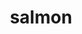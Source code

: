 ---
title: "salmon"
layout: cache
categories: [package, develop]
meta: {"versions": ["1.10.3"], "compilers": ["gcc@=7.3.1"], "oss": ["amzn2"], "platforms": ["linux"], "targets": ["aarch64", "neoverse_n1", "x86_64_v3"], "stacks": ["aws-isc", "aws-isc-aarch64", "root"], "num_specs": 19, "num_specs_by_stack": {"root": 19, "aws-isc-aarch64": 12, "aws-isc": 7}}
spec_details: [{"hash": "4jzmyw4h7ntd7tuathdqzjbfzttsesoy", "compiler": "gcc@=7.3.1", "versions": ["1.10.3"], "os": "amzn2", "platform": "linux", "target": "aarch64", "variants": ["build_system=cmake", "build_type=RELEASE", "generator=make", "~ipo"], "stacks": ["root", "aws-isc-aarch64"], "size": "-", "tarball": "https://binaries.spack.io/develop/build_cache/linux-amzn2-aarch64/gcc-7.3.1/salmon-1.10.3/linux-amzn2-aarch64-gcc-7.3.1-salmon-1.10.3-4jzmyw4h7ntd7tuathdqzjbfzttsesoy.spack"}, {"hash": "6x3pdrkqdsmmwxd4bpiomv6naax2zpur", "compiler": "gcc@=7.3.1", "versions": ["1.10.3"], "os": "amzn2", "platform": "linux", "target": "aarch64", "variants": ["build_system=cmake", "build_type=RELEASE", "generator=make", "~ipo"], "stacks": ["root", "aws-isc-aarch64"], "size": "-", "tarball": "https://binaries.spack.io/develop/build_cache/linux-amzn2-aarch64/gcc-7.3.1/salmon-1.10.3/linux-amzn2-aarch64-gcc-7.3.1-salmon-1.10.3-6x3pdrkqdsmmwxd4bpiomv6naax2zpur.spack"}, {"hash": "cc6uj4fvahqsgurtvtski7grxx4mzel4", "compiler": "gcc@=7.3.1", "versions": ["1.10.3"], "os": "amzn2", "platform": "linux", "target": "aarch64", "variants": ["build_system=cmake", "build_type=RELEASE", "generator=make", "~ipo"], "stacks": ["root", "aws-isc-aarch64"], "size": "-", "tarball": "https://binaries.spack.io/develop/build_cache/linux-amzn2-aarch64/gcc-7.3.1/salmon-1.10.3/linux-amzn2-aarch64-gcc-7.3.1-salmon-1.10.3-cc6uj4fvahqsgurtvtski7grxx4mzel4.spack"}, {"hash": "jnq7uz7lqjcjglqw6t6qznsa5akqdkmi", "compiler": "gcc@=7.3.1", "versions": ["1.10.3"], "os": "amzn2", "platform": "linux", "target": "aarch64", "variants": ["build_system=cmake", "build_type=RELEASE", "generator=make", "~ipo"], "stacks": ["root", "aws-isc-aarch64"], "size": "-", "tarball": "https://binaries.spack.io/develop/build_cache/linux-amzn2-aarch64/gcc-7.3.1/salmon-1.10.3/linux-amzn2-aarch64-gcc-7.3.1-salmon-1.10.3-jnq7uz7lqjcjglqw6t6qznsa5akqdkmi.spack"}, {"hash": "ndo7yx4bknugvj7btvlcfpmnwvanzp6r", "compiler": "gcc@=7.3.1", "versions": ["1.10.3"], "os": "amzn2", "platform": "linux", "target": "aarch64", "variants": ["build_system=cmake", "build_type=RELEASE", "generator=make", "~ipo"], "stacks": ["root", "aws-isc-aarch64"], "size": "-", "tarball": "https://binaries.spack.io/develop/build_cache/linux-amzn2-aarch64/gcc-7.3.1/salmon-1.10.3/linux-amzn2-aarch64-gcc-7.3.1-salmon-1.10.3-ndo7yx4bknugvj7btvlcfpmnwvanzp6r.spack"}, {"hash": "q7e2wjt4lkf4iws7wqeih73dolfvauyb", "compiler": "gcc@=7.3.1", "versions": ["1.10.3"], "os": "amzn2", "platform": "linux", "target": "aarch64", "variants": ["build_system=cmake", "build_type=RELEASE", "generator=make", "~ipo"], "stacks": ["root", "aws-isc-aarch64"], "size": "-", "tarball": "https://binaries.spack.io/develop/build_cache/linux-amzn2-aarch64/gcc-7.3.1/salmon-1.10.3/linux-amzn2-aarch64-gcc-7.3.1-salmon-1.10.3-q7e2wjt4lkf4iws7wqeih73dolfvauyb.spack"}, {"hash": "ajzuy7vu2msy2ma4kaqdiv5hf4caxqps", "compiler": "gcc@=7.3.1", "versions": ["1.10.3"], "os": "amzn2", "platform": "linux", "target": "neoverse_n1", "variants": ["build_system=cmake", "build_type=RELEASE", "generator=make", "~ipo"], "stacks": ["root", "aws-isc-aarch64"], "size": "-", "tarball": "https://binaries.spack.io/develop/build_cache/linux-amzn2-neoverse_n1/gcc-7.3.1/salmon-1.10.3/linux-amzn2-neoverse_n1-gcc-7.3.1-salmon-1.10.3-ajzuy7vu2msy2ma4kaqdiv5hf4caxqps.spack"}, {"hash": "crptwumqkeuittykmm36ydn6f2v5btsl", "compiler": "gcc@=7.3.1", "versions": ["1.10.3"], "os": "amzn2", "platform": "linux", "target": "neoverse_n1", "variants": ["build_system=cmake", "build_type=RELEASE", "generator=make", "~ipo"], "stacks": ["root", "aws-isc-aarch64"], "size": "-", "tarball": "https://binaries.spack.io/develop/build_cache/linux-amzn2-neoverse_n1/gcc-7.3.1/salmon-1.10.3/linux-amzn2-neoverse_n1-gcc-7.3.1-salmon-1.10.3-crptwumqkeuittykmm36ydn6f2v5btsl.spack"}, {"hash": "j2t6f22kxwp3am54yuc2w4koz6u34rqe", "compiler": "gcc@=7.3.1", "versions": ["1.10.3"], "os": "amzn2", "platform": "linux", "target": "neoverse_n1", "variants": ["build_system=cmake", "build_type=RELEASE", "generator=make", "~ipo"], "stacks": ["root", "aws-isc-aarch64"], "size": "-", "tarball": "https://binaries.spack.io/develop/build_cache/linux-amzn2-neoverse_n1/gcc-7.3.1/salmon-1.10.3/linux-amzn2-neoverse_n1-gcc-7.3.1-salmon-1.10.3-j2t6f22kxwp3am54yuc2w4koz6u34rqe.spack"}, {"hash": "kb6jrwa2wtcpqgvi7wyw34fms3w47qr3", "compiler": "gcc@=7.3.1", "versions": ["1.10.3"], "os": "amzn2", "platform": "linux", "target": "neoverse_n1", "variants": ["build_system=cmake", "build_type=RELEASE", "generator=make", "~ipo"], "stacks": ["root", "aws-isc-aarch64"], "size": "-", "tarball": "https://binaries.spack.io/develop/build_cache/linux-amzn2-neoverse_n1/gcc-7.3.1/salmon-1.10.3/linux-amzn2-neoverse_n1-gcc-7.3.1-salmon-1.10.3-kb6jrwa2wtcpqgvi7wyw34fms3w47qr3.spack"}, {"hash": "lctmqovxxdz6wv7dre3kni4qz2z7epsr", "compiler": "gcc@=7.3.1", "versions": ["1.10.3"], "os": "amzn2", "platform": "linux", "target": "neoverse_n1", "variants": ["build_system=cmake", "build_type=RELEASE", "generator=make", "~ipo"], "stacks": ["root", "aws-isc-aarch64"], "size": "-", "tarball": "https://binaries.spack.io/develop/build_cache/linux-amzn2-neoverse_n1/gcc-7.3.1/salmon-1.10.3/linux-amzn2-neoverse_n1-gcc-7.3.1-salmon-1.10.3-lctmqovxxdz6wv7dre3kni4qz2z7epsr.spack"}, {"hash": "prqfyjdorkbl6pe7apkm7az6d6zq7xs4", "compiler": "gcc@=7.3.1", "versions": ["1.10.3"], "os": "amzn2", "platform": "linux", "target": "neoverse_n1", "variants": ["build_system=cmake", "build_type=RELEASE", "generator=make", "~ipo"], "stacks": ["root", "aws-isc-aarch64"], "size": "-", "tarball": "https://binaries.spack.io/develop/build_cache/linux-amzn2-neoverse_n1/gcc-7.3.1/salmon-1.10.3/linux-amzn2-neoverse_n1-gcc-7.3.1-salmon-1.10.3-prqfyjdorkbl6pe7apkm7az6d6zq7xs4.spack"}, {"hash": "35digf2rrdjpnsey75wv6fgquplxivia", "compiler": "gcc@=7.3.1", "versions": ["1.10.3"], "os": "amzn2", "platform": "linux", "target": "x86_64_v3", "variants": ["build_system=cmake", "build_type=RELEASE", "generator=make", "~ipo"], "stacks": ["aws-isc", "root"], "size": "-", "tarball": "https://binaries.spack.io/develop/build_cache/linux-amzn2-x86_64_v3/gcc-7.3.1/salmon-1.10.3/linux-amzn2-x86_64_v3-gcc-7.3.1-salmon-1.10.3-35digf2rrdjpnsey75wv6fgquplxivia.spack"}, {"hash": "4fjdaj3nerkkzse5t5znuznez4bwbbs2", "compiler": "gcc@=7.3.1", "versions": ["1.10.3"], "os": "amzn2", "platform": "linux", "target": "x86_64_v3", "variants": ["build_system=cmake", "build_type=RELEASE", "generator=make", "~ipo"], "stacks": ["aws-isc", "root"], "size": "-", "tarball": "https://binaries.spack.io/develop/build_cache/linux-amzn2-x86_64_v3/gcc-7.3.1/salmon-1.10.3/linux-amzn2-x86_64_v3-gcc-7.3.1-salmon-1.10.3-4fjdaj3nerkkzse5t5znuznez4bwbbs2.spack"}, {"hash": "dooxpccutfb3gambu4k77q3xapgflsyd", "compiler": "gcc@=7.3.1", "versions": ["1.10.3"], "os": "amzn2", "platform": "linux", "target": "x86_64_v3", "variants": ["build_system=cmake", "build_type=RELEASE", "generator=make", "~ipo"], "stacks": ["aws-isc", "root"], "size": "-", "tarball": "https://binaries.spack.io/develop/build_cache/linux-amzn2-x86_64_v3/gcc-7.3.1/salmon-1.10.3/linux-amzn2-x86_64_v3-gcc-7.3.1-salmon-1.10.3-dooxpccutfb3gambu4k77q3xapgflsyd.spack"}, {"hash": "pizvtrly3zgky7s3glvju2wwvi5cuddn", "compiler": "gcc@=7.3.1", "versions": ["1.10.3"], "os": "amzn2", "platform": "linux", "target": "x86_64_v3", "variants": ["build_system=cmake", "build_type=RELEASE", "generator=make", "~ipo"], "stacks": ["aws-isc", "root"], "size": "-", "tarball": "https://binaries.spack.io/develop/build_cache/linux-amzn2-x86_64_v3/gcc-7.3.1/salmon-1.10.3/linux-amzn2-x86_64_v3-gcc-7.3.1-salmon-1.10.3-pizvtrly3zgky7s3glvju2wwvi5cuddn.spack"}, {"hash": "s34tymkpneoafvl6odiuimny4ngy7j3i", "compiler": "gcc@=7.3.1", "versions": ["1.10.3"], "os": "amzn2", "platform": "linux", "target": "x86_64_v3", "variants": ["build_system=cmake", "build_type=RELEASE", "generator=make", "~ipo"], "stacks": ["aws-isc", "root"], "size": "-", "tarball": "https://binaries.spack.io/develop/build_cache/linux-amzn2-x86_64_v3/gcc-7.3.1/salmon-1.10.3/linux-amzn2-x86_64_v3-gcc-7.3.1-salmon-1.10.3-s34tymkpneoafvl6odiuimny4ngy7j3i.spack"}, {"hash": "yjc35paaqbnzalr7xxacvkeng7olruvs", "compiler": "gcc@=7.3.1", "versions": ["1.10.3"], "os": "amzn2", "platform": "linux", "target": "x86_64_v3", "variants": ["build_system=cmake", "build_type=RELEASE", "generator=make", "~ipo"], "stacks": ["aws-isc", "root"], "size": "-", "tarball": "https://binaries.spack.io/develop/build_cache/linux-amzn2-x86_64_v3/gcc-7.3.1/salmon-1.10.3/linux-amzn2-x86_64_v3-gcc-7.3.1-salmon-1.10.3-yjc35paaqbnzalr7xxacvkeng7olruvs.spack"}, {"hash": "yjsl37ag2uru5x7rnx562lxrka4x6qmh", "compiler": "gcc@=7.3.1", "versions": ["1.10.3"], "os": "amzn2", "platform": "linux", "target": "x86_64_v3", "variants": ["build_system=cmake", "build_type=RELEASE", "generator=make", "~ipo"], "stacks": ["aws-isc", "root"], "size": "-", "tarball": "https://binaries.spack.io/develop/build_cache/linux-amzn2-x86_64_v3/gcc-7.3.1/salmon-1.10.3/linux-amzn2-x86_64_v3-gcc-7.3.1-salmon-1.10.3-yjsl37ag2uru5x7rnx562lxrka4x6qmh.spack"}]
---